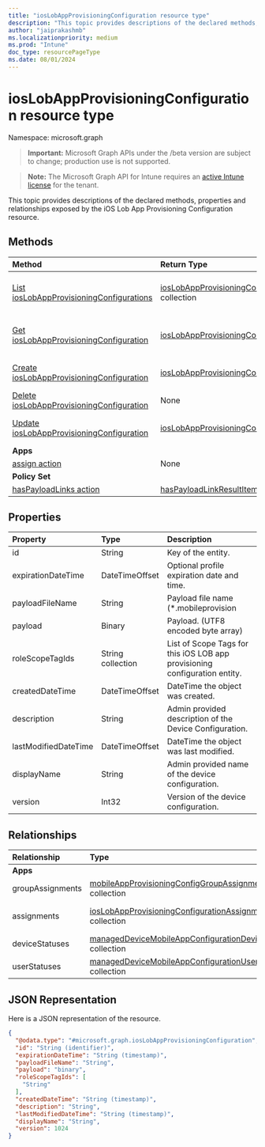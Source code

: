 ```yaml
---
title: "iosLobAppProvisioningConfiguration resource type"
description: "This topic provides descriptions of the declared methods, properties and relationships exposed by the iOS Lob App Provisioning Configuration resource."
author: "jaiprakashmb"
ms.localizationpriority: medium
ms.prod: "Intune"
doc_type: resourcePageType
ms.date: 08/01/2024
---
```


# iosLobAppProvisioningConfiguration resource type

Namespace: microsoft.graph

> **Important:** Microsoft Graph APIs under the /beta version are subject to change; production use is not supported.

> **Note:** The Microsoft Graph API for Intune requires an [active Intune license](https://go.microsoft.com/fwlink/?linkid=839381) for the tenant.

This topic provides descriptions of the declared methods, properties and relationships exposed by the iOS Lob App Provisioning Configuration resource.

## Methods
|Method|Return Type|Description|
|:---|:---|:---|
|[List iosLobAppProvisioningConfigurations](../api/intune-shared-ioslobappprovisioningconfiguration-list.md)|[iosLobAppProvisioningConfiguration](../resources/intune-shared-ioslobappprovisioningconfiguration.md) collection|List properties and relationships of the [iosLobAppProvisioningConfiguration](../resources/intune-shared-ioslobappprovisioningconfiguration.md) objects.|
|[Get iosLobAppProvisioningConfiguration](../api/intune-shared-ioslobappprovisioningconfiguration-get.md)|[iosLobAppProvisioningConfiguration](../resources/intune-shared-ioslobappprovisioningconfiguration.md)|Read properties and relationships of the [iosLobAppProvisioningConfiguration](../resources/intune-shared-ioslobappprovisioningconfiguration.md) object.|
|[Create iosLobAppProvisioningConfiguration](../api/intune-shared-ioslobappprovisioningconfiguration-create.md)|[iosLobAppProvisioningConfiguration](../resources/intune-shared-ioslobappprovisioningconfiguration.md)|Create a new [iosLobAppProvisioningConfiguration](../resources/intune-shared-ioslobappprovisioningconfiguration.md) object.|
|[Delete iosLobAppProvisioningConfiguration](../api/intune-shared-ioslobappprovisioningconfiguration-delete.md)|None|Deletes a [iosLobAppProvisioningConfiguration](../resources/intune-shared-ioslobappprovisioningconfiguration.md).|
|[Update iosLobAppProvisioningConfiguration](../api/intune-shared-ioslobappprovisioningconfiguration-update.md)|[iosLobAppProvisioningConfiguration](../resources/intune-shared-ioslobappprovisioningconfiguration.md)|Update the properties of a [iosLobAppProvisioningConfiguration](../resources/intune-shared-ioslobappprovisioningconfiguration.md) object.|
|**Apps**|
|[assign action](../api/intune-shared-ioslobappprovisioningconfiguration-assign.md)|None||
|**Policy Set**|
|[hasPayloadLinks action](../api/intune-shared-ioslobappprovisioningconfiguration-haspayloadlinks.md)|[hasPayloadLinkResultItem](../resources/intune-policyset-haspayloadlinkresultitem.md) collection||

## Properties
|Property|Type|Description|
|:---|:---|:---|
|id|String|Key of the entity.|
|expirationDateTime|DateTimeOffset|Optional profile expiration date and time.|
|payloadFileName|String|Payload file name (*.mobileprovision | *.xml).|
|payload|Binary|Payload. (UTF8 encoded byte array)|
|roleScopeTagIds|String collection|List of Scope Tags for this iOS LOB app provisioning configuration entity.|
|createdDateTime|DateTimeOffset|DateTime the object was created.|
|description|String|Admin provided description of the Device Configuration.|
|lastModifiedDateTime|DateTimeOffset|DateTime the object was last modified.|
|displayName|String|Admin provided name of the device configuration.|
|version|Int32|Version of the device configuration.|

## Relationships
|Relationship|Type|Description|
|:---|:---|:---|
|**Apps**|
|groupAssignments|[mobileAppProvisioningConfigGroupAssignment](../resources/intune-apps-mobileappprovisioningconfiggroupassignment.md) collection|The associated group assignments.|
|assignments|[iosLobAppProvisioningConfigurationAssignment](../resources/intune-apps-ioslobappprovisioningconfigurationassignment.md) collection|The associated group assignments for IosLobAppProvisioningConfiguration.|
|deviceStatuses|[managedDeviceMobileAppConfigurationDeviceStatus](../resources/intune-apps-manageddevicemobileappconfigurationdevicestatus.md) collection|The list of device installation states for this mobile app configuration.|
|userStatuses|[managedDeviceMobileAppConfigurationUserStatus](../resources/intune-apps-manageddevicemobileappconfigurationuserstatus.md) collection|The list of user installation states for this mobile app configuration.|

## JSON Representation
Here is a JSON representation of the resource.
<!-- {
  "blockType": "resource",
  "keyProperty": "id",
  "@odata.type": "microsoft.graph.iosLobAppProvisioningConfiguration"
}
-->
``` json
{
  "@odata.type": "#microsoft.graph.iosLobAppProvisioningConfiguration",
  "id": "String (identifier)",
  "expirationDateTime": "String (timestamp)",
  "payloadFileName": "String",
  "payload": "binary",
  "roleScopeTagIds": [
    "String"
  ],
  "createdDateTime": "String (timestamp)",
  "description": "String",
  "lastModifiedDateTime": "String (timestamp)",
  "displayName": "String",
  "version": 1024
}
```
